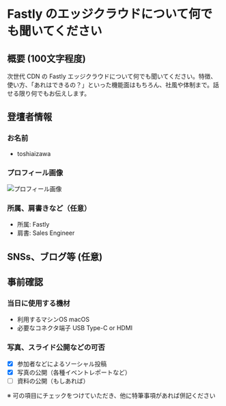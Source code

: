 # Fastly のエッジクラウドについて何でも聞いてください

## 概要 (100文字程度)

次世代 CDN の Fastly エッジクラウドについて何でも聞いてください。特徴、使い方、「あれはできるの？」といった機能面はもちろん、社風や体制まで。話せる限り何でもお伝えします。

## 登壇者情報

### お名前 

* toshiaizawa

### プロフィール画像

![プロフィール画像](https://avatars.githubusercontent.com/toshiaizawa)

### 所属、肩書きなど（任意）

- 所属: Fastly
- 肩書: Sales Engineer

## SNSs、ブログ等 (任意)

## 事前確認

### 当日に使用する機材

- 利用するマシンOS macOS
- 必要なコネクタ端子 USB Type-C or HDMI

### 写真、スライド公開などの可否

- [x] 参加者などによるソーシャル投稿
- [x] 写真の公開（各種イベントレポートなど）
- [ ] 資料の公開（もしあれば）

※ 可の項目にチェックをつけていただき、他に特筆事項があれば併記ください
